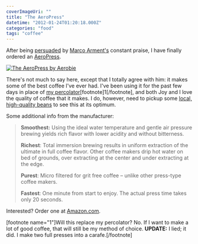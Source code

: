 ```yaml
---
coverImageUri: ""
title: "The AeroPress"
datetime: "2012-01-24T01:20:18.000Z"
categories: "food"
tags: "coffee"
---
```


After being [persuaded](http://5by5.tv/buildanalyze/34) by [Marco Arment's](http://www.marco.org/) constant praise, I have finally ordered an [AeroPress](http://aerobie.com/products/aeropress.htm).

[![](http://assets.brandonmartinez.com/brandonmartinez/2012/01/aero_press_03.jpg "The AeroPress by Aerobie")](http://assets.brandonmartinez.com/brandonmartinez/2012/01/aero_press_03.jpg)

There's not much to say here, except that I totally agree with him: it makes some of the best coffee I've ever had. I've been using it for the past few days in place of [my percolator](https://www.brandonmartinez.com/2011/09/30/drip-to-perc-a-coffee-story/ "Drip to Perc: A Coffee Story")\[footnote\]1\[/footnote\], and both Joy and I love the quality of coffee that it makes. I do, however, need to pickup some [local, high-quality beans](https://www.facebook.com/redolencia) to see this at its optimum.

Some additional info from the manufacturer:

> **Smoothest:** Using the ideal water temperature and gentle air pressure brewing yields rich flavor with lower acidity and without bitterness.
> 
> **Richest**: Total immersion brewing results in uniform extraction of the ultimate in full coffee flavor. Other coffee makers drip hot water on bed of grounds, over extracting at the center and under extracting at the edge.
> 
> **Purest**: Micro filtered for grit free coffee – unlike other press-type coffee makers.
> 
> **Fastest**: One minute from start to enjoy. The actual press time takes only 20 seconds.

Interested? Order one at [Amazon.com](http://www.amazon.com/Aerobie-AeroPress-Coffee-Espresso-Maker/dp/B0047BIWSK/ "Aeropress on Amazon").

\[footnote name="1"\]Will this replace my percolator? No. If I want to make a lot of good coffee, that will still be my method of choice. **UPDATE:** I lied; it did. I make two full presses into a carafe.\[/footnote\]
